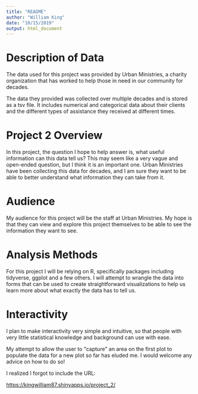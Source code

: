 ```yaml
---
title: "README"
author: "William King"
date: "10/15/2019"
output: html_document
---
```

<h1>Description of Data</h1>

<body>
The data used for this project was provided by Urban Ministries, a charity organization that has worked to help those in need in our community for decades.  

The data they provided was collected over multiple decades and is stored as a tsv file. It includes numerical and categorical data about their clients and the different types of assistance they received at different times.
</body>

<h1>Project 2 Overview</h1>

<body>
In this project, the question I hope to help answer is, what useful information can this data tell us? This may seem like a very vague and open-ended question, but I think it is an important one. Urban Ministries have been collecting this data for decades, and I am sure they want to be able to better understand what information they can take from it.
</body>

<h1>Audience</h1>

<body>
My audience for this project will be the staff at Urban Ministries. My hope is that they can view and explore this project themselves to be able to see the information they want to see.
</body>

<h1>Analysis Methods</h1>

<body>
For this project I will be relying on R, specifically packages including tidyverse, ggplot and a few others. I will attempt to wrangle the data into forms that can be used to create straightforward visualizations to help us learn more about what exactly the data has to tell us.
</body>

<h1>Interactivity</h1>

<body>
I plan to make interactivity very simple and intuitive, so that people with very little statistical knowledge and background can use with ease.

My attempt to allow the user to "capture" an area on the first plot to populate the data for a new plot so far has eluded me. I would welcome any advice on how to do so!

I realized I forgot to include the URL:

https://kingwilliam87.shinyapps.io/project_2/
</body>